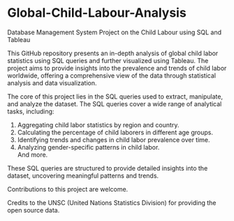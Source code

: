# Global-Child-Labour-Analysis
Database Management System Project on the Child Labour using SQL and Tableau

This GitHub repository presents an in-depth analysis of global child labor statistics using SQL queries and further visualized using Tableau. The project aims to provide insights into the prevalence and trends of child labor worldwide, offering a comprehensive view of the data through statistical analysis and data visualization.

The core of this project lies in the SQL queries used to extract, manipulate, and analyze the dataset. The SQL queries cover a wide range of analytical tasks, including:

1. Aggregating child labor statistics by region and country.  
2. Calculating the percentage of child laborers in different age groups.   
3. Identifying trends and changes in child labor prevalence over time.   
4. Analyzing gender-specific patterns in child labor.  
And more.

These SQL queries are structured to provide detailed insights into the dataset, uncovering meaningful patterns and trends.

Contributions to this project are welcome.     

Credits to the UNSC (United Nations Statistics Division) for providing the open source data.
